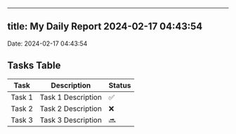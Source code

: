 
---
title: My Daily Report 2024-02-17 04:43:54
---

Date: 2024-02-17 04:43:54

## Tasks Table

| Task | Description | Status |
|------|-------------|--------|
| Task 1 | Task 1 Description | ✅ |
| Task 2 | Task 2 Description | ❌ |
| Task 3 | Task 3 Description | 🔜 |
